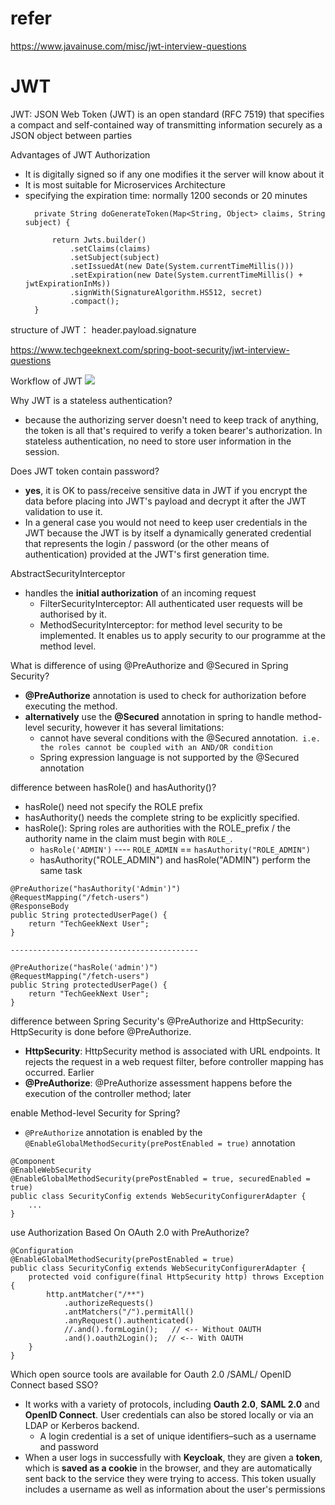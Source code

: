 # refer
https://www.javainuse.com/misc/jwt-interview-questions

# JWT

JWT: JSON Web Token (JWT) is an open standard (RFC 7519) that specifies a compact and self-contained way of transmitting information securely as a JSON object between parties

Advantages of JWT Authorization
- It is digitally signed so if any one modifies it the server will know about it
- It is most suitable for Microservices Architecture
- specifying the expiration time: normally 1200 seconds or 20 minutes
  ```
    private String doGenerateToken(Map<String, Object> claims, String subject) {

		return Jwts.builder()
            .setClaims(claims)
            .setSubject(subject)
            .setIssuedAt(new Date(System.currentTimeMillis()))
			.setExpiration(new Date(System.currentTimeMillis() + jwtExpirationInMs))
            .signWith(SignatureAlgorithm.HS512, secret)
            .compact();
	}

  ```

structure of JWT：
header.payload.signature

https://www.techgeeknext.com/spring-boot-security/jwt-interview-questions

Workflow of JWT
![](https://www.techgeeknext.com/jwt/jwt-workflow.JPG)

Why JWT is a stateless authentication?
- because the authorizing server doesn't need to keep track of anything, the token is all that's required to verify a token bearer's authorization. In stateless authentication, no need to store user information in the session.

Does JWT token contain password?
- **yes**, it is OK to pass/receive sensitive data in JWT if you encrypt the data before placing into JWT's payload and decrypt it after the JWT validation to use it.
- In a general case you would not need to keep user credentials in the JWT because the JWT is by itself a dynamically generated credential that represents the login / password (or the other means of authentication) provided at the JWT's first generation time.

AbstractSecurityInterceptor
- handles the **initial authorization** of an incoming request
  - FilterSecurityInterceptor: All authenticated user requests will be authorised by it.
  - MethodSecurityInterceptor: for method level security to be implemented. It enables us to apply security to our programme at the method level.

What is difference of using @PreAuthorize and @Secured in Spring Security?
- **@PreAuthorize** annotation is used to check for authorization before executing the method.
- **alternatively** use the **@Secured** annotation in spring to handle method-level security, however it has several limitations:
  - cannot have several conditions with the @Secured annotation.` i.e. the roles cannot be coupled with an AND/OR condition`
  - Spring expression language is not supported by the @Secured annotation


difference between hasRole() and hasAuthority()?
- hasRole() need not specify the ROLE prefix 
- hasAuthority() needs the complete string to be explicitly specified.
- hasRole(): Spring roles are authorities with the ROLE_prefix / the authority name in the claim must begin with `ROLE_`.
  - `hasRole('ADMIN')`  ---- `ROLE_ADMIN`   ==  `hasAuthority("ROLE_ADMIN")`
  - hasAuthority("ROLE_ADMIN") and hasRole("ADMIN") perform the same task

```
@PreAuthorize("hasAuthority('Admin')")
@RequestMapping("/fetch-users")
@ResponseBody
public String protectedUserPage() {
    return "TechGeekNext User";
}

------------------------------------------

@PreAuthorize("hasRole('admin')")
@RequestMapping("/fetch-users")
public String protectedUserPage() {
    return "TechGeekNext User";
}
```

difference between Spring Security's @PreAuthorize and HttpSecurity:  HttpSecurity is done before @PreAuthorize.
- **HttpSecurity**: HttpSecurity method is associated with URL endpoints. It rejects the request in a web request filter, before controller mapping has occurred. Earlier
- **@PreAuthorize**: @PreAuthorize assessment happens before the execution of the controller method; later

enable Method-level Security for Spring?
- `@PreAuthorize` annotation is enabled by the `@EnableGlobalMethodSecurity(prePostEnabled = true)` annotation
```
@Component
@EnableWebSecurity
@EnableGlobalMethodSecurity(prePostEnabled = true, securedEnabled = true)
public class SecurityConfig extends WebSecurityConfigurerAdapter {
    ...
}
```
use Authorization Based On OAuth 2.0 with PreAuthorize?
```
@Configuration
@EnableGlobalMethodSecurity(prePostEnabled = true)
public class SecurityConfig extends WebSecurityConfigurerAdapter {
    protected void configure(final HttpSecurity http) throws Exception {
        http.antMatcher("/**")
            .authorizeRequests()
            .antMatchers("/").permitAll()
            .anyRequest().authenticated()
            //.and().formLogin();   // <-- Without OAUTH 
            .and().oauth2Login();  // <-- With OAUTH
    }
}
```

Which open source tools are available for Oauth 2.0 /SAML/ OpenID Connect based SSO?
- It works with a variety of protocols, including **Oauth 2.0**, **SAML 2.0** and **OpenID Connect**. User credentials can also be stored locally or via an LDAP or Kerberos backend.
  - A login credential is a set of unique identifiers–such as a username and password
- When a user logs in successfully with **Keycloak**, they are given a **token**, which is **saved as a cookie** in the browser, and they are automatically sent back to the service they were trying to access. This token usually includes a username as well as information about the user's permissions













